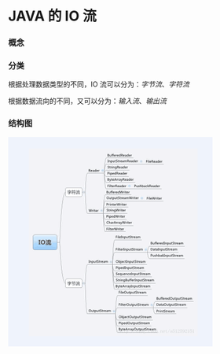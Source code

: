 # JAVA 的 IO 流

### 概念

### 分类

根据处理数据类型的不同，IO 流可以分为：*字节流*、*字符流*

根据数据流向的不同，又可以分为：*输入流*、*输出流*

### 结构图

<img src="../pics/IOstream.png" alt="IOstream" style="zoom:50%;" align="left"/>

